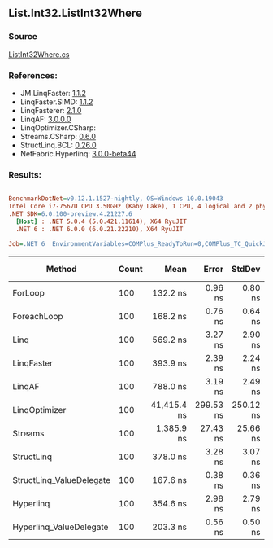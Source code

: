 ﻿## List.Int32.ListInt32Where

### Source
[ListInt32Where.cs](../LinqBenchmarks/List/Int32/ListInt32Where.cs)

### References:
- JM.LinqFaster: [1.1.2](https://www.nuget.org/packages/JM.LinqFaster/1.1.2)
- LinqFaster.SIMD: [1.1.2](https://www.nuget.org/packages/LinqFaster.SIMD/1.0.3)
- LinqFasterer: [2.1.0](https://www.nuget.org/packages/LinqFasterer/2.1.0)
- LinqAF: [3.0.0.0](https://www.nuget.org/packages/LinqAF/3.0.0.0)
- LinqOptimizer.CSharp: [](https://www.nuget.org/packages/LinqOptimizer.CSharp/)
- Streams.CSharp: [0.6.0](https://www.nuget.org/packages/Streams.CSharp/0.6.0)
- StructLinq.BCL: [0.26.0](https://www.nuget.org/packages/StructLinq/0.26.0)
- NetFabric.Hyperlinq: [3.0.0-beta44](https://www.nuget.org/packages/NetFabric.Hyperlinq/3.0.0-beta44)

### Results:
``` ini

BenchmarkDotNet=v0.12.1.1527-nightly, OS=Windows 10.0.19043
Intel Core i7-7567U CPU 3.50GHz (Kaby Lake), 1 CPU, 4 logical and 2 physical cores
.NET SDK=6.0.100-preview.4.21227.6
  [Host] : .NET 5.0.4 (5.0.421.11614), X64 RyuJIT
  .NET 6 : .NET 6.0.0 (6.0.21.22210), X64 RyuJIT

Job=.NET 6  EnvironmentVariables=COMPlus_ReadyToRun=0,COMPlus_TC_QuickJitForLoops=1,COMPlus_TieredPGO=1  Runtime=.NET 6.0  

```
|                   Method | Count |        Mean |     Error |    StdDev |  Ratio | RatioSD |   Gen 0 | Gen 1 | Gen 2 | Allocated |
|------------------------- |------ |------------:|----------:|----------:|-------:|--------:|--------:|------:|------:|----------:|
|                  ForLoop |   100 |    132.2 ns |   0.96 ns |   0.80 ns |   1.00 |    0.00 |       - |     - |     - |         - |
|              ForeachLoop |   100 |    168.2 ns |   0.76 ns |   0.64 ns |   1.27 |    0.01 |       - |     - |     - |         - |
|                     Linq |   100 |    569.2 ns |   3.27 ns |   2.90 ns |   4.31 |    0.04 |  0.0343 |     - |     - |      72 B |
|               LinqFaster |   100 |    393.9 ns |   2.39 ns |   2.24 ns |   2.98 |    0.02 |  0.3095 |     - |     - |     648 B |
|                   LinqAF |   100 |    788.0 ns |   3.19 ns |   2.49 ns |   5.96 |    0.05 |       - |     - |     - |         - |
|            LinqOptimizer |   100 | 41,415.4 ns | 299.53 ns | 250.12 ns | 313.29 |    2.88 | 13.7329 |     - |     - |  28,794 B |
|                  Streams |   100 |  1,385.9 ns |  27.43 ns |  25.66 ns |  10.45 |    0.20 |  0.2899 |     - |     - |     608 B |
|               StructLinq |   100 |    378.0 ns |   3.28 ns |   3.07 ns |   2.87 |    0.03 |  0.0153 |     - |     - |      32 B |
| StructLinq_ValueDelegate |   100 |    167.6 ns |   0.38 ns |   0.36 ns |   1.27 |    0.01 |       - |     - |     - |         - |
|                Hyperlinq |   100 |    354.6 ns |   2.98 ns |   2.79 ns |   2.68 |    0.02 |       - |     - |     - |         - |
|  Hyperlinq_ValueDelegate |   100 |    203.3 ns |   0.56 ns |   0.50 ns |   1.54 |    0.01 |       - |     - |     - |         - |
